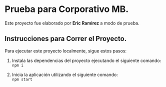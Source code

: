# Prueba para Corporativo MB.

Este proyecto fue elaborado por **Eric Ramirez** a modo de prueba.

## Instrucciones para Correr el Proyecto.

Para ejecutar este proyecto localmente, sigue estos pasos:

1. Instala las dependencias del proyecto ejecutando el siguiente comando:\
```npm i```

2. Inicia la aplicación utilizando el siguiente comando:\
```npm start```
